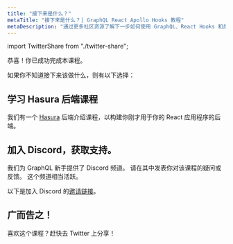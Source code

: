 ```yaml
---
title: "接下来是什么？"
metaTitle: "接下来是什么？| GraphQL React Apollo Hooks 教程"
metaDescription: "通过更多社区资源了解下一步如何使用 GraphQL、React Hooks 和后端。加入我们的 Discord 频道，获取支持。"
---
```


import TwitterShare from "./twitter-share";

恭喜！你已成功完成本课程。

如果你不知道接下来该做什么，则有以下选择：

## 学习 Hasura 后端课程

我们有一个 [Hasura](https://hasura.io/learn/graphql/hasura/introduction/) 后端介绍课程，以构建你刚才用于你的 React 应用程序的后端。

## 加入 Discord，获取支持。

我们为 GraphQL 新手提供了 Discord 频道。
请在其中发表你对该课程的疑问或反馈。
这个频道相当活跃。

以下是加入 Discord 的[邀请链接](https://discord.com/invite/hasura)。

## 广而告之！

<TwitterShare />喜欢这个课程？赶快去 Twitter 上分享！

